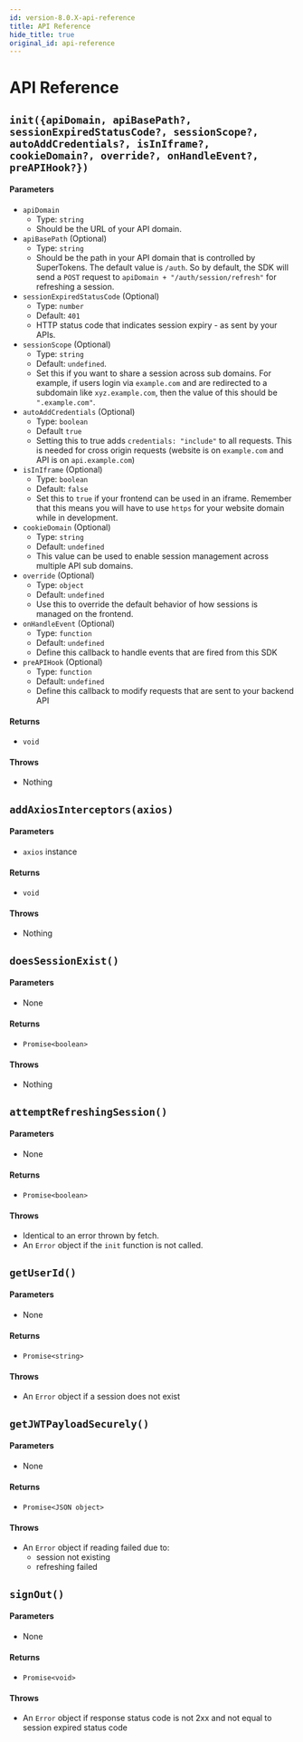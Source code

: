 ```yaml
---
id: version-8.0.X-api-reference
title: API Reference
hide_title: true
original_id: api-reference
---
```


# API Reference

<div class="divider"></div>

## ```init({apiDomain, apiBasePath?, sessionExpiredStatusCode?, sessionScope?, autoAddCredentials?, isInIframe?, cookieDomain?, override?, onHandleEvent?, preAPIHook?})```
#### Parameters
- ```apiDomain```
    - Type: ```string```
    - Should be the URL of your API domain.
- ```apiBasePath``` (Optional)
    - Type: ```string```
    - Should be the path in your API domain that is controlled by SuperTokens. The default value is `/auth`. So by default, the SDK will send a `POST` request to `apiDomain + "/auth/session/refresh"` for refreshing a session.
- ```sessionExpiredStatusCode``` (Optional)
    - Type: ```number```
    - Default: ```401```
    - HTTP status code that indicates session expiry - as sent by your APIs.
- ```sessionScope``` (Optional)
    - Type: ```string```
    - Default: `undefined`.
    - Set this if you want to share a session across sub domains. For example, if users login via `example.com` and are redirected to a subdomain like `xyz.example.com`, then the value of this should be `".example.com"`.
- ```autoAddCredentials``` (Optional)
    - Type: ```boolean```
    - Default ```true```
    - Setting this to true adds `credentials: "include"` to all requests. This is needed for cross origin requests (website is on `example.com` and API is on `api.example.com`)
- ```isInIframe``` (Optional)
    - Type: ```boolean```
    - Default: ```false```
    - Set this to `true` if your frontend can be used in an iframe. Remember that this means you will have to use `https` for your website domain while in development.
- ```cookieDomain``` (Optional)
    - Type: ```string```
    - Default: ```undefined```
    - This value can be used to enable session management across multiple API sub domains.
- ```override``` (Optional)
    - Type: ```object```
    - Default: ```undefined```
    - Use this to override the default behavior of how sessions is managed on the frontend.
- ```onHandleEvent``` (Optional)
    - Type: ```function```
    - Default: ```undefined```
    - Define this callback to handle events that are fired from this SDK
- ```preAPIHook``` (Optional)
    - Type: ```function```
    - Default: ```undefined```
    - Define this callback to modify requests that are sent to your backend API

#### Returns
- ```void```

#### Throws
- Nothing

<div class="divider"></div>

## ```addAxiosInterceptors(axios)```
#### Parameters
- ```axios``` instance

#### Returns
- ```void```

#### Throws
- Nothing

<div class="divider"></div>

## ```doesSessionExist()```
#### Parameters
- None

#### Returns
- ```Promise<boolean>```

#### Throws
- Nothing

<div class="divider"></div>

## ```attemptRefreshingSession()```
#### Parameters
- None

#### Returns
- ```Promise<boolean>```

#### Throws
- Identical to an error thrown by fetch.
- An ```Error``` object if the ```init``` function is not called.

<div class="divider"></div>

## ```getUserId()```
#### Parameters
- None

#### Returns
- ```Promise<string>```

#### Throws
- An ```Error``` object if a session does not exist

<div class="divider"></div>

## ```getJWTPayloadSecurely()```
#### Parameters
- None

#### Returns
- ```Promise<JSON object>```

#### Throws
- An ```Error``` object if reading failed due to:
    - session not existing
    - refreshing failed

<div class="divider"></div>

## ```signOut()```
#### Parameters
- None

#### Returns
- ```Promise<void>```

#### Throws
- An ```Error``` object if response status code is not 2xx and not equal to session expired status code